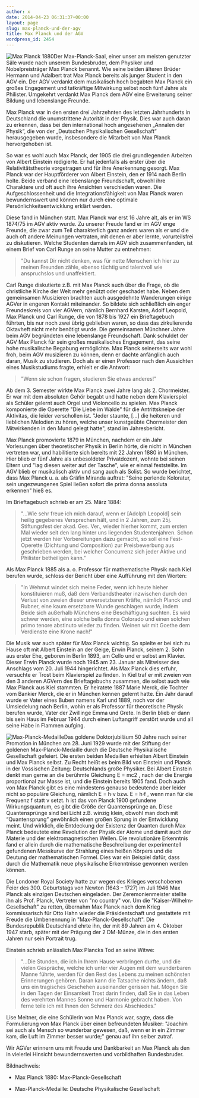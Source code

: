 ```yaml
---
author: x
date: 2014-04-23 06:31:37+00:00
layout: page
slug: max-planck-und-der-agv
title: Max Planck und der AGV
wordpress_id: 2454
---
```


![Max Planck 1880](https://www.agv-muenchen.de/wp-content/uploads/2014/04/Planck-23.jpg)Der Max-Planck-Saal, einer unser am meisten genutzter Säle wurde nach unserem Bundesbruder, dem Physiker und Nobelpreisträger Max Planck benannt. Wie seine beiden älteren Brüder Hermann und Adalbert trat Max Planck bereits als junger Student in den AGV ein. Der AGV verdankt dem musikalisch hoch begabten Max Planck ein großes Engagement und tatkräftige Mitwirkung selbst noch fünf Jahre als Philister. Umgekehrt verdankt Max Planck dem AGV eine Erweiterung seiner Bildung und lebenslange Freunde.

Max Planck war in den ersten drei Jahrzehnten des letzten Jahrhunderts in Deutschland die unumstrittene Autorität in der Physik. Dies war auch daran zu erkennen, dass bei den international hoch angesehenen „Annalen der Physik“, die von der „Deutschen Physikalischen Gesellschaft“ herausgegeben wurde, insbesondere die Mitarbeit von Max Planck hervorgehoben ist.

So war es wohl auch Max Planck, der 1905 die drei grundlegenden Arbeiten von Albert Einstein redigierte. Er hat jedenfalls als erster über die Relativitätstheorie vorgetragen und für ihre Anerkennung gesorgt. Max Planck war der Hauptförderer von Albert Einstein, den er 1914 nach Berlin holte. Beide verband eine lebenslange Freundschaft, obwohl ihre Charaktere und oft auch ihre Ansichten verschieden waren. Die Aufgeschlossenheit und die Integrationsfähigkeit von Max Planck waren bewundernswert und können nur durch eine optimale Persönlichkeitsentwicklung erklärt werden.

Diese fand in München statt. Max Planck war erst 16 Jahre alt, als er im WS 1874/75 im AGV aktiv wurde. Zu unserer Freude fand er im AGV enge Freunde, die zwar zum Teil charakterlich ganz anders waren als er und die auch oft andere Meinungen vertraten, mit denen er aber lernte, vorurteilsfrei zu diskutieren. Welche Studenten damals im AGV sich zusammenfanden, ist einem Brief von Carl Runge an seine Mutter zu entnehmen:

<blockquote>"Du kannst Dir nicht denken, was für nette Menschen ich hier zu meinen Freunden zähle, ebenso tüchtig und talentvoll wie anspruchslos und unaffektiert.</blockquote>
Carl Runge diskutierte z.B. mit Max Planck auch über die Frage, ob die christliche Kirche der Welt mehr genützt oder geschadet habe. Neben dem gemeinsamen Musizieren brachten auch ausgedehnte Wanderungen einige AGVer in engeren Kontakt miteinander. So bildete sich schließlich  ein enger Freundeskreis von vier AGVern, nämlich Bernhard Karsten, Adolf Leopold, Max Planck und Carl Runge, die von 1878 bis 1927 ein Brieftagebuch führten, bis nur noch zwei übrig geblieben waren, so dass das zirkulierende Oktavheft nicht mehr benötigt wurde. Die gemeinsamen Münchner Jahre  beim AGV begründeten eine lebenslange Freundschaft.
Dank schuldet der AGV Max Planck für sein großes musikalisches Engagement, das seine hohe musikalische Begabung ermöglichte. Max Planck seinerseits war wohl froh, beim AGV musizieren zu können, denn er dachte anfänglich auch daran, Musik zu studieren. Doch als er einen Professor nach den Aussichten eines Musikstudiums fragte, erhielt er die Antwort:

<blockquote>"Wenn sie schon fragen, studieren Sie etwas anderes!"</blockquote>

Ab dem 3. Semester wirkte  Max Planck zwei Jahre lang als 2. Chormeister. Er war mit dem absoluten Gehör begabt und hatte neben dem Klavierspiel als Schüler gelernt auch Orgel und Violoncello zu spielen. Max Planck komponierte die Operette "Die Liebe im Walde" für die Antrittskneipe der Aktivitas, die leider verschollen ist.
"Jeder staunte, [...] die heiteren und lieblichen Melodien zu hören, welche unser kunstgeübte Chormeister den Mitwirkenden in den Mund gelegt hatte", stand im Jahresbericht.

Max Planck promovierte 1879 in München, nachdem er ein Jahr Vorlesungen über theoretischer Physik in Berlin hörte, die nicht in München vertreten war, und habilitierte sich bereits mit 22 Jahren 1880 in München. Hier blieb er fünf Jahre als unbesoldeter Privatdozent, wohnte bei seinen Eltern und "lag diesen weiter auf der Tasche", wie er einmal feststellte.
Im AGV blieb er musikalisch aktiv und sang auch als Solist. So wurde berichtet, dass Max Planck u. a. als Gräfin Miranda auftrat: "Seine perlende Koloratur, sein ungezwungenes Spiel ließen sofort die prima donna assoluta erkennen" hieß es.

Im Brieftagebuch schrieb er am 25. März 1884:
<blockquote>"...Wie sehr freue ich mich darauf, wenn er [Adolph Leopold] sein heilig gegebenes Versprechen hält, und in 2 Jahren, zum 25j. Stiftungsfest der akad. Ges. Ver., wieder hierher kommt, zum ersten Mal wieder seit den lang hinter uns liegenden Studentenjahren. Schon jetzt werden hier Vorbereitungen dazu gemacht, so soll eine Fest-Operette (Dichtung und Composition) zur Preisbewerbung aus geschrieben werden, bei welcher Concurrenz sich jeder Aktive und Philister betheiligen kann."</blockquote>
Als Max Planck 1885 als a. o. Professor für mathematische Physik nach Kiel berufen wurde, schloss der Bericht über eine Aufführung mit den Worten:
<blockquote>"In Wehmut windet sich meine Feder, wenn ich heute hieher konstituieren muß, daß dem Verbandstheater inzwischen durch den Verlust von zweien dieser unversetzbaren Kräfte, nämlich Planck und Rubner, eine kaum ersetzbare Wunde geschlagen wurde, indem Beide sich außerhalb Münchens eine Beschäftigung suchten. Es wird schwer werden, eine solche bella donna Colorado und einen solchen primo tenore abstinuto wieder zu finden. Weinen wir mit Goethe dem Verdienste eine Krone nach!"</blockquote>
Die Musik war auch später für Max Planck wichtig. So spielte er bei sich zu Hause oft mit Albert Einstein an der Geige, Erwin Planck, seinem 2. Sohn aus erster Ehe, geboren in Berlin 1893, am Cello und er selbst am Klavier. Dieser Erwin Planck wurde noch 1945 am 23. Januar als Mitwisser des Anschlags vom 20. Juli 1944 hingerichtet. Als Max Planck dies erfuhr, versuchte er Trost beim Klavierspiel zu finden.
In Kiel traf er mit zweien von den 3 anderen AGVern  des Brieftagebuchs zusammen, die selbst auch  wie Max Planck aus Kiel stammten. Er heiratete 1887 Marie Merck, die Tochter vom Bankier Merck, die er in München kennen gelernt hatte. Ein Jahr darauf wurde er Vater eines Buben namens Karl und 1889, noch vor der Umsiedelung nach Berlin, wohin er als Professor für theoretische Physik berufen wurde, Vater der Zwillinge Emma und Grete. In Berlin blieb er dann bis sein Haus im Februar 1944 durch einen Luftangriff zerstört wurde und all seine Habe in Flammen aufging.

![Max-Planck-Medaille](https://www.agv-muenchen.de/wp-content/uploads/2014/04/Max-Planck-Medaille_oH.gif)Das goldene Doktorjubiläum 50 Jahre nach seiner Promotion in  München am 28. Juni 1929 wurde mit der Stiftung der goldenen Max-Planck-Medaille durch die Deutsche Physikalische Gesellschaft gefeiert. Die ersten beiden Medaillen erhielten Albert Einstein und Max Planck selbst.
Zu Recht heißt es beim Bild von Einstein und Planck in der Vossischen Zeitung: Deutschlands große Physiker.
Bei Albert Einstein denkt man gerne an die berühmte Gleichung  E = mc2  , nach der die Energie proportional zur Masse ist, und die Einstein bereits 1905 fand.
Doch auch von Max Planck gibt es eine mindestens genauso bedeutende aber leider nicht so populäre Gleichung, nämlich  E = h·ν  bzw. E = h·f  , wenn man für die Frequenz f statt ν  setzt.
h ist das von Planck 1900 gefundene Wirkungsquantum, es gibt die Größe der Quantensprünge an. Diese Quantensprünge sind bei Licht z.B. winzig klein, obwohl man doch mit “Quantensprung” gewöhnlich einen großen Sprung in der Entwicklung meint. Und wirklich, die Entdeckung der Existenz der Quanten durch Max Planck bedeutete eine Revolution der Physik der Atome und damit auch der Materie und der elektromagnetischen Wellen. Die revolutionäre Erkenntnis fand er allein durch die mathematische Beschreibung der experimentell gefundenen Messkurve der Strahlung eines heißen Körpers und die Deutung der mathematischen Formel. Dies war ein Beispiel dafür, dass durch die Mathematik neue physikalische Erkenntnisse gewonnen werden können.

Die Londoner Royal Society hatte zur wegen des Krieges verschobenen Feier des 300. Geburtstags von Newton (1643 – 1727) im Juli 1946 Max Planck als einzigen Deutschen eingeladen. Der Zeremonienmeister stellte ihn als Prof. Planck, Vertreter von "no country" vor.
Um die "Kaiser-Wilhelm-Gesellschaft" zu retten, übernahm Max Planck nach dem Krieg kommissarisch für Otto Hahn wieder die Präsidentschaft und gestattete mit Freude die Umbenennung in "Max-Planck-Gesellschaft". 
Die Bundesrepublik Deutschland ehrte ihn, der mit 89 Jahren am 4. Oktober 1947 starb, später mit der Prägung der  2 DM-Münze, die in den ersten Jahren nur sein Portrait trug.

Einstein schrieb anlässlich Max Plancks Tod an seine Witwe:
<blockquote>"…Die Stunden, die ich in Ihrem Hause verbringen durfte, und die vielen Gespräche, welche ich unter vier Augen mit dem wunderbaren Manne führte, werden für den Rest des Lebens zu meinen schönsten Erinnerungen gehören. Daran kann die Tatsache nichts ändern, daß uns ein tragisches Geschehen auseinander gerissen hat.
Mögen Sie in den Tagen der Einsamkeit Trost darin finden, daß Sie in das Leben des verehrten Mannes Sonne und Harmonie gebracht haben.
Von ferne teile ich mit Ihnen den Schmerz des Abschiedes."</blockquote>
Lise Meitner, die eine Schülerin von Max Planck war, sagte, dass die Formulierung von Max Planck über einen befreundeten Musiker: "Joachim sei auch als Mensch so wunderbar gewesen, daß, wenn er in ein Zimmer kam, die Luft im Zimmer besser wurde;" genau auf ihn selber zutraf.

Wir AGVer erinnern uns mit Freude und Dankbarkeit an Max Planck als den in vielerlei Hinsicht bewundernswerten und vorbildhaften Bundesbruder.

Bildnachweis:
  * Max Planck 1880: Max-Planck-Gesellschaft

  * Max-Planck-Medaille: Deutsche Physikalische Gesellschaft
